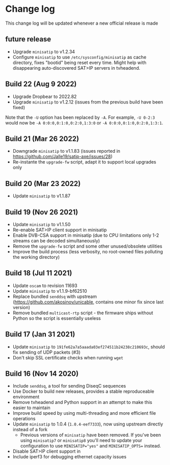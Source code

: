 # Change log

This change log will be updated whenever a new official release is made

## future release
* Upgrade `minisatip` to v1.2.34
* Configure `minisatip` to use `/etc/sysconfig/minisatip` as cache directory, 
  fixes "bootid" being reset every time. Might help with disappearing auto-discovered SAT>IP servers in tvheadend.

## Build 22 (Aug 9 2022)
* Upgrade Dropbear to 2022.82
* Upgrade `minisatip` to v1.2.12 (issues from the previous build have been fixed)

Note that the `-U` option has been replaced by `-A`. For example, `-U 0-2:3` would now be 
`-A 0:0:0,0:1:0,0:2:0,1:3:0` or `-A 0:0:0,0:1:0,0:2:0,1:3:1`.

## Build 21 (Mar 26 2022)
* Downgrade `minisatip` to v1.1.83 (issues reported in https://github.com/Jalle19/satip-axe/issues/28)
* Re-instante the `upgrade-fw` script, adapt it to support local upgrades only

## Build 20 (Mar 23 2022)
* Update `minisatip` to v1.1.87

## Build 19 (Nov 26 2021)
* Update `minisatip` to v1.1.50
* Re-enable SAT>IP client support in minisatip
* Enable DVB-CSA support in minisatip (due to CPU limitations only 1-2 streams can be decoded simultaneously)
* Remove the `upgrade-fw` script and some other unused/obsolete utilities
* Improve the build process (less verbosity, no root-owned files polluting the working directory)

## Build 18 (Jul 11 2021)
* Update `oscam` to revision 11693
* Update `minisatip` to v1.1.9-bf62510
* Replace bundled `senddsq` with upstream (https://github.com/akosinov/unicable, contains one minor fix since last version)
* Remove bundled `multicast-rtp` script - the firmware ships without Python so the script is essentially useless

## Build 17 (Jan 31 2021)
* Update `minisatip` to `191fe62a7a5aaada03ef274511b24238c210693c`, should fix sending of UDP packets (#3)
* Don't skip SSL certificate checks when running `wget`

## Build 16 (Nov 14 2020)

* Include `senddsq`, a tool for sending DiseqC sequences
* Use Docker to build new releases, provides a stable reproduceable environment
* Remove tvheadend and Python support in an attempt to make this easier to maintain
* Improve build speed by using multi-threading and more efficient file operations
* Update `minisatip` to 1.0.4 (`1.0.4-eef7333`), now using upstream directly instead of a fork
  * Previous versions of `minisatip` have been removed. If you've been using `minisatip7` or `minisatip8` you'll need to update your configuration to use `MINISATIP="yes"` and `MINISATIP_OPTS=` instead.
* Disable SAT>IP client support in    
* Include iperf3 for debugging ethernet capacity issues
